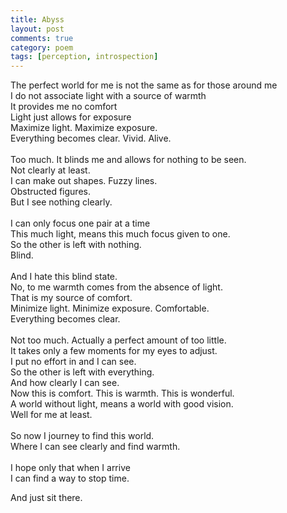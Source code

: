 ```yaml
---
title: Abyss
layout: post
comments: true
category: poem
tags: [perception, introspection]
---
```


The perfect world for me is not the same as for those around me<br>
I do not associate light with a source of warmth<br>
It provides me no comfort<br>
Light just allows for exposure<br>
Maximize light. Maximize exposure.<br>
Everything becomes clear. Vivid. Alive.<br>
<br>
Too much. It blinds me and allows for nothing to be seen.<br>
Not clearly at least.<br>
I can make out shapes. Fuzzy lines.<br>
Obstructed figures.<br>
But I see nothing clearly.<br>
<br>
I can only focus one pair at a time<br>
This much light, means this much focus given to one.<br>
So the other is left with nothing.<br>
Blind. <br>
<br>
And I hate this blind state.<br>
No, to me warmth comes from the absence of light.<br>
That is my source of comfort.<br>
Minimize light. Minimize exposure. Comfortable.<br>
Everything becomes clear. <br>
<br>
Not too much. Actually a perfect amount of too little.<br>
It takes only a few moments for my eyes to adjust.<br>
I put no effort in and I can see.<br>
So the other is left with everything.<br>
And how clearly I can see.<br>
Now this is comfort. This is warmth. This is wonderful.<br>
A world without light, means a world with good vision.<br>
Well for me at least.<br>
<br>
So now I journey to find this world.<br>
Where I can see clearly and find warmth.<br>
<br>
I hope only that when I arrive<br>
I can find a way to stop time.<br>

And just sit there.
